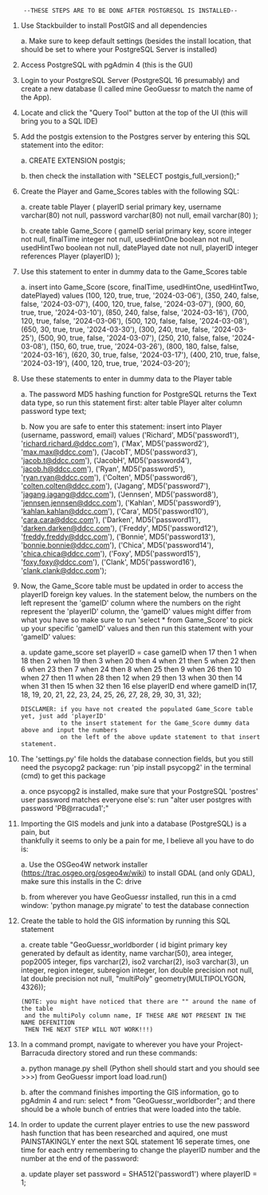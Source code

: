         --THESE STEPS ARE TO BE DONE AFTER POSTGRESQL IS INSTALLED--

1. Use Stackbuilder to install PostGIS and all dependencies

    a. Make sure to keep default settings (besides the install location, that should be set to
       where your PostgreSQL Server is installed)

2. Access PostgreSQL with pgAdmin 4 (this is the GUI)

3. Login to your PostgreSQL Server (PostgreSQL 16 presumably) and create a new database (I called mine GeoGuessr to match the name of the App).

4. Locate and click the "Query Tool" button at the top of the UI (this will bring you to a SQL IDE)

5. Add the postgis extension to the Postgres server by entering this SQL statement into the editor:

    a. CREATE EXTENSION postgis;

    b. then check the installation with "SELECT postgis_full_version();"

6. Create the Player and Game_Scores tables with the following SQL:

    a. create table Player (
	      playerID serial primary key,
	      username varchar(80) not null,
	      password varchar(80) not null,
	      email varchar(80)
        );

    b. create table Game_Score (
          gameID serial primary key,
          score integer not null,
	      finalTime integer not null,
	      usedHintOne boolean not null,
	      usedHintTwo boolean not null,
	      datePlayed date not null,
	      playerID integer references Player (playerID)
        );

7. Use this statement to enter in dummy data to the Game_Scores table

    a. insert into Game_Score (score, finalTime, usedHintOne, usedHintTwo, datePlayed)
       values
       (100, 120, true, true, '2024-03-06'),
       (350, 240, false, false, '2024-03-07'),
       (400, 120, true, false, '2024-03-07'),
       (900, 60, true, true, '2024-03-10'),
       (850, 240, false, false, '2024-03-16'),
       (700, 120, true, false, '2024-03-06'),
       (500, 120, false, false, '2024-03-08'),
       (650, 30, true, true, '2024-03-30'),
       (300, 240, true, false, '2024-03-25'),
       (500, 90, true, false, '2024-03-07'),
       (250, 210, false, false, '2024-03-08'),
       (150, 60, true, true, '2024-03-26'),
       (800, 180, false, false, '2024-03-16'),
       (620, 30, true, false, '2024-03-17'),
       (400, 210, true, false, '2024-03-19'),
       (400, 120, true, true, '2024-03-20');

8. Use these statements to enter in dummy data to the Player table

    a. The password MD5 hashing function for PostgreSQL returns the Text data type, so run this statement first:
       alter table Player
       alter column password type text;
    
    b. Now you are safe to enter this statement:
       insert into Player (username, password, email)
       values
       ('Richard', MD5('password1'), 'richard.richard.@ddcc.com'),
       ('Max', MD5('password2'), 'max.max@ddcc.com'),
       ('JacobT', MD5('password3'), 'jacob.t@ddcc.com'),
       ('JacobH', MD5('password4'), 'jacob.h@ddcc.com'),
       ('Ryan', MD5('password5'), 'ryan.ryan@ddcc.com'),
       ('Colten', MD5('password6'), 'colten.colten@ddcc.com'),
       ('Jagang', MD5('password7'), 'jagang.jagang@ddcc.com'),
       ('Jennsen', MD5('password8'), 'jennsen.jennsen@ddcc.com'),
       ('Kahlan', MD5('password9'), 'kahlan.kahlan@ddcc.com'),
       ('Cara', MD5('password10'), 'cara.cara@ddcc.com'),
       ('Darken', MD5('password11'), 'darken.darken@ddcc.com'),
       ('Freddy', MD5('password12'), 'freddy.freddy@ddcc.com'),
       ('Bonnie', MD5('password13'), 'bonnie.bonnie@ddcc.com'),
       ('Chica', MD5('password14'), 'chica.chica@ddcc.com'),
       ('Foxy', MD5('password15'), 'foxy.foxy@ddcc.com'),
       ('Clank', MD5('password16'), 'clank.clank@ddcc.com');

9. Now, the Game_Score table must be updated in order to access the playerID foreign key values.
   In the statement below, the numbers on the left represent the 'gameID' column where the numbers
   on the right represent the 'playerID' column, the 'gameID' values might differ from what you have
   so make sure to run 'select * from Game_Score' to pick up your specific 'gameID' values and then run
   this statement with your 'gameID' values:

    a. update game_score
       set playerID = case gameID
       when 17 then 1
       when 18 then 2
       when 19 then 3
       when 20 then 4
       when 21 then 5
       when 22 then 6
       when 23 then 7
       when 24 then 8
       when 25 then 9
       when 26 then 10
       when 27 then 11
       when 28 then 12
       when 29 then 13
       when 30 then 14
       when 31 then 15
       when 32 then 16
       else playerID end
       where gameID in(17, 18, 19, 20, 21, 22, 23, 24, 25, 26, 27, 28, 29, 30,
				       31, 32);
       
       DISCLAMER: if you have not created the populated Game_Score table yet, just add 'playerID'
                  to the insert statement for the Game_Score dummy data above and input the numbers
                  on the left of the above update statement to that insert statement.

10. The 'settings.py' file holds the database connection fields, but you still need the
    psycopg2 package: run 'pip install psycopg2' in the terminal (cmd) to get this package

    a. once psycopg2 is installed, make sure that your PostgreSQL 'postres' user password
       matches everyone else's: run "alter user postgres with password 'PB@rracuda1';"

11. Importing the GIS models and junk into a database (PostgreSQL) is a pain, but   
    thankfully it seems to only be a pain for me, I believe all you have to do is:

    a. Use the OSGeo4W network installer (https://trac.osgeo.org/osgeo4w/wiki) to install
       GDAL (and only GDAL), make sure this installs in the C: drive
    
    b. from wherever you have GeoGuessr installed, run this in a cmd window:
        'python manage.py migrate' to test the database connection

12. Create the table to hold the GIS information by running this SQL statement

    a. create table "GeoGuessr_worldborder (
	       id bigint primary key generated by default as identity,
	       name varchar(50),
	       area integer,
	       pop2005 integer,
	       fips varchar(2),
	       iso2 varchar(2),
	       iso3 varchar(3),
	       un integer,
	       region integer,
	       subregion integer,
	       lon double precision not null,
	       lat double precision not null,
	       "multiPoly" geometry(MULTIPOLYGON, 4326));
        
        (NOTE: you might have noticed that there are "" around the name of the table
         and the multiPoly column name, IF THESE ARE NOT PRESENT IN THE NAME DEFENITION
         THEN THE NEXT STEP WILL NOT WORK!!!)

13. In a command prompt, navigate to wherever you have your Project-Barracuda 
    directory stored and run these commands:

    a. python manage.py shell (Python shell should start and you should see >>>)
       from GeoGuessr import load
       load.run()
    
    b. after the command finishes importing the GIS information, go to pgAdmin 4 and 
       run: select * from "GeoGuessr_worldborder"; and there should be a whole bunch of entries that were loaded into the table.

14. In order to update the current player entries to use the new password hash 
    function that has been researched and aquired, one must PAINSTAKINGLY enter
    the next SQL statement 16 seperate times, one time for each entry remembering 
    to change the playerID number and the number at the end of the password:

    a. update player
       set password = SHA512('password1')
       where playerID = 1;